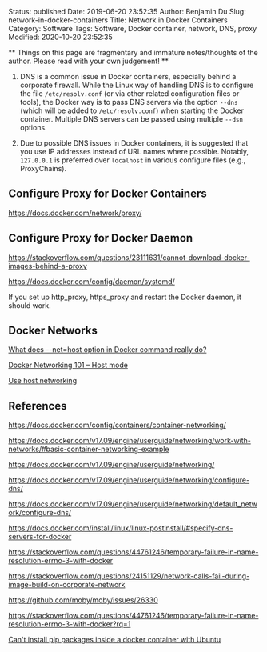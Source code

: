Status: published
Date: 2019-06-20 23:52:35
Author: Benjamin Du
Slug: network-in-docker-containers
Title: Network in Docker Containers
Category: Software
Tags: Software, Docker container, network, DNS, proxy
Modified: 2020-10-20 23:52:35

**
Things on this page are fragmentary and immature notes/thoughts of the author.
Please read with your own judgement!
**

1. DNS is a common issue in Docker containers, 
  especially behind a corporate firewall.
  While the Linux way of handling DNS is to configure the file `/etc/resolv.conf` 
  (or via other related configuration files or tools),
  the Docker way is to pass DNS servers via the option `--dns`
  (which will be added to `/etc/resolv.conf`) 
  when starting the Docker container.
  Multiple DNS servers can be passed using multiple `--dsn` options.


2. Due to possible DNS issues in Docker containers, 
  it is suggested that you use IP addresses instead of URL names where possible. 
  Notably, `127.0.0.1` is preferred over `localhost` in various configure files (e.g., ProxyChains).


## Configure Proxy for Docker Containers

https://docs.docker.com/network/proxy/

## Configure Proxy for Docker Daemon

https://stackoverflow.com/questions/23111631/cannot-download-docker-images-behind-a-proxy

https://docs.docker.com/config/daemon/systemd/

If you set up http_proxy, https_proxy and restart the Docker daemon, 
it should work.

## Docker Networks

[What does --net=host option in Docker command really do?](https://stackoverflow.com/questions/43316376/what-does-net-host-option-in-docker-command-really-do)

[Docker Networking 101 – Host mode](http://www.dasblinkenlichten.com/docker-networking-101-host-mode/)

[Use host networking](https://docs.docker.com/network/host/)



## References

https://docs.docker.com/config/containers/container-networking/

https://docs.docker.com/v17.09/engine/userguide/networking/work-with-networks/#basic-container-networking-example

https://docs.docker.com/v17.09/engine/userguide/networking/

https://docs.docker.com/v17.09/engine/userguide/networking/configure-dns/

https://docs.docker.com/v17.09/engine/userguide/networking/default_network/configure-dns/

https://docs.docker.com/install/linux/linux-postinstall/#specify-dns-servers-for-docker

https://stackoverflow.com/questions/44761246/temporary-failure-in-name-resolution-errno-3-with-docker

https://stackoverflow.com/questions/24151129/network-calls-fail-during-image-build-on-corporate-network

https://github.com/moby/moby/issues/26330

https://stackoverflow.com/questions/44761246/temporary-failure-in-name-resolution-errno-3-with-docker?rq=1

[Can't install pip packages inside a docker container with Ubuntu](https://stackoverflow.com/questions/28668180/cant-install-pip-packages-inside-a-docker-container-with-ubuntu)

